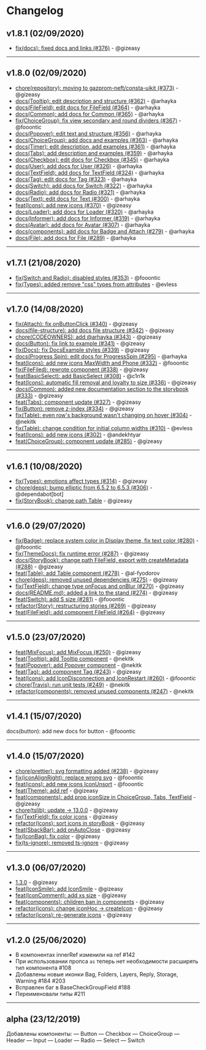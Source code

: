 # Changelog

## v1.8.1 (02/09/2020)

- [fix(docs): fixed docs and links (#376)](https://github.com/gazprom-neft/consta-uikit/commit/3e14c11559d7e61a9c332429fdecbd3b1b886eda) - @gizeasy

---

## v1.8.0 (02/09/2020)

- [chore(repository): moving to gazprom-neft/consta-uikit (#373)](https://github.com/gazprom-neft/consta-uikit/commit/b735c413d8b5af7db8ceda0fae819f33e2d42846) - @gizeasy
- [docs(Tooltip): edit description and structure (#362)](https://github.com/gazprom-neft/consta-uikit/commit/d0c1e14c44ec87d3f9abf69ee74efd0b7646f214) - @arhayka
- [docs(FileField): edit docs for FileField (#364)](https://github.com/gazprom-neft/consta-uikit/commit/37c9ca9f48ef7e4eaba4759be89396b50bead57e) - @arhayka
- [docs(Common): add docs for Common (#365)](https://github.com/gazprom-neft/consta-uikit/commit/721623a2e20ff2fd5cde4f551b59a1623676dfaa) - @arhayka
- [fix(ChoiceGroup): fix view secondary and round dividers (#367)](https://github.com/gazprom-neft/consta-uikit/commit/6ebb81a991a36985ef38fe070737f8164ab08ca8) - @fooontic
- [docs(Popover): edit text and structure (#356)](https://github.com/gazprom-neft/consta-uikit/commit/50a7ef093be6751bfb47fdb9f766eeb5d9827e03) - @arhayka
- [docs(ChoiceGroup): add docs and examples (#363)](https://github.com/gazprom-neft/consta-uikit/commit/a613182c947de984df8b01189c113c28eedf11b5) - @arhayka
- [docs(Timer): edit description, add examples (#361)](https://github.com/gazprom-neft/consta-uikit/commit/ddfeb643102745a1fdc5042694a1717d2915283f) - @arhayka
- [docs(Tabs): add description and examples (#359)](https://github.com/gazprom-neft/consta-uikit/commit/51fd57d8c61e80b833b0a74e93c38a7e6a917be7) - @arhayka
- [docs(Checkbox): edit docs for Checkbox (#345)](https://github.com/gazprom-neft/consta-uikit/commit/67a1dc6c5f9862cb13eaa98ed490d9118260786f) - @arhayka
- [docs(User): add docs for User (#326)](https://github.com/gazprom-neft/consta-uikit/commit/0c1cbb1ffe47bd87b7dc8238cc71b2d61bad7907) - @arhayka
- [docs(TextField): add docs for TextField (#324)](https://github.com/gazprom-neft/consta-uikit/commit/d69cfa85ad05929142465f5fee581d1b72ee2970) - @arhayka
- [docs(Tag): edit docs for Tag (#323)](https://github.com/gazprom-neft/consta-uikit/commit/2fbf3f74fcaf96536449e301f5abc6795245729a) - @arhayka
- [ docs(Switch): add docs for Switch (#322)](https://github.com/gazprom-neft/consta-uikit/commit/45648776c428e02a0b0e216b1bcdeea528407fc5) - @arhayka
- [docs(Radio): add docs for Radio (#321)](https://github.com/gazprom-neft/consta-uikit/commit/7032f37f439916f7157812e3f057b7cddd04a143) - @arhayka
- [docs(Text): edit docs for Text (#300)](https://github.com/gazprom-neft/consta-uikit/commit/396ac4ae2a665557b9bc2104b8bcfefed889bf94) - @arhayka
- [feat(Icons): add new icons (#370)](https://github.com/gazprom-neft/consta-uikit/commit/10f8d443de6ac527eb5cb4bbdcd7274311a0be61) - @gizeasy
- [docs(Loader): add docs for Loader (#320)](https://github.com/gazprom-neft/consta-uikit/commit/b02f4a421f6badfc34ac41c4604430c65d64e860) - @arhayka
- [docs(Informer): add docs for Informer (#319)](https://github.com/gazprom-neft/consta-uikit/commit/1d289a300265cfb2b7fdfb2bcc080d7216d52ac0) - @arhayka
- [docs(Avatar): add docs for Avatar (#307)](https://github.com/gazprom-neft/consta-uikit/commit/bdb33df0dce71cac06eec75e7de10cca10cf7c57) - @arhayka
- [docs(components): add docs for Badge and Attach (#279)](https://github.com/gazprom-neft/consta-uikit/commit/cdab002769764089f69baf75d456691fbeefd8b6) - @arhayka
- [docs(File): add docs for File (#289)](https://github.com/gazprom-neft/consta-uikit/commit/c9977c8e2e1122bac7f8f35fa57529e10948070f) - @arhayka

---

## v1.7.1 (21/08/2020)

- [fix(Switch and Radio): disabled styles (#353)](https://github.com/gazprom-neft/consta-uikit/commit/ae83d0812b259c8c2fab979cb6f46562fe251952) - @fooontic
- [fix(Types): added remove "css" types from attributes](https://github.com/gazprom-neft/consta-uikit/commit/f3350b8503f568c3a810382fc11b880ddd68f8a8) - @evless

---

## v1.7.0 (14/08/2020)

- [fix(Attach): fix onButtonClick (#340)](https://github.com/gazprom-neft/consta-uikit/commit/37a9824203481ebc1ef10b8efc65ab00313f33e5) - @gizeasy
- [docs(file-structure): add docs file structure (#342)](https://github.com/gazprom-neft/consta-uikit/commit/a95c0ada92325af4506e82f1c46d505ba3ff29a1) - @gizeasy
- [chore(CODEOWNERS): add @arhayka (#343)](https://github.com/gazprom-neft/consta-uikit/commit/8e47dd366c520de94f926eaccb17acbde7da8996) - @gizeasy
- [docs(Button): fix link to example (#341)](https://github.com/gazprom-neft/consta-uikit/commit/ae6d848cc41a8281b2128050d03880f0d6796b3f) - @gizeasy
- [fix(Docs): fix DocsExample styles (#339)](https://github.com/gazprom-neft/consta-uikit/commit/909bd028bcd56e3154e77a42e968a49a3893b6e6) - @gizeasy
- [ docs(Progress Spin): edit docs for ProgressSpin (#295)](https://github.com/gazprom-neft/consta-uikit/commit/fd07ef13e0c8895442526b219ee24e53944e4ed5) - @arhayka
- [feat(Icons): add new icons MaxWidth and Phone (#332)](https://github.com/gazprom-neft/consta-uikit/commit/7c26666b63afbe566854d1355d45a8444b886e81) - @fooontic
- [fix(FileFiled): rewrote component (#338)](https://github.com/gazprom-neft/consta-uikit/commit/3fe73edd07294beb07b149202c99c729991125a3) - @gizeasy
- [feat(BasicSelect): add BasicSelect (#308)](https://github.com/gazprom-neft/consta-uikit/commit/36b502b439775ff4450c8e868da70f7686595e0b) - @c1n1k
- [feat(Icons): automatic fill removal and loyalty to size (#336)](https://github.com/gazprom-neft/consta-uikit/commit/3ff8f8adf7f7c1b7be06b8e6880d0000f01c6c3b) - @gizeasy
- [docs(Common): added new documentation section to the storybook (#333)](https://github.com/gazprom-neft/consta-uikit/commit/2836ba77b8a1d75d76d9d549d98f8db481164298) - @gizeasy
- [feat(Tabs): component update (#327)](https://github.com/gazprom-neft/consta-uikit/commit/5784ca51dababe4ba1f8a752cf1bc5105c0f42ab) - @gizeasy
- [fix(Button): remove z-index (#334)](https://github.com/gazprom-neft/consta-uikit/commit/b1bc218acb2cf57c31a45f5fb861d896d55aa54e) - @gizeasy
- [fix(Table): even row's background wasn't changing on hover (#304)](https://github.com/gazprom-neft/consta-uikit/commit/7a08bab64c42e5dc12f324be970a31f07a8d08b5) - @nekitk
- [fix(Table): change condition for initial column widths (#310)](https://github.com/gazprom-neft/consta-uikit/commit/76730424cbc7396a1342c94c709a567177f21e5d) - @evless
- [feat(Icons): add new icons (#302)](https://github.com/gazprom-neft/consta-uikit/commit/cfcb1a372aa51018e6d70b8339f87b2372fb5835) - @andekhtyar
- [feat(ChoiceGroup): component update (#285)](https://github.com/gazprom-neft/consta-uikit/commit/420e1b29cfd910a43865fba4e5adde024c10c6ac) - @gizeasy

---

## v1.6.1 (10/08/2020)

- [fix(Types): emotions affect types (#314)](https://github.com/gazprom-neft/consta-uikit/commit/e1dea8dc685fac2016597715af387bcb8978b147) - @gizeasy
- [chore(deps): bump elliptic from 6.5.2 to 6.5.3 (#306)](https://github.com/gazprom-neft/consta-uikit/commit/3d5c426a26507a6678037d5d4e634b13bdae31df) - @dependabot[bot]
- [fix(StoryBook): change path Table](https://github.com/gazprom-neft/consta-uikit/commit/6ce7ac972d2c3030545fb3096a64e80e93bcdb1e) - @gizeasy

---

## v1.6.0 (29/07/2020)

- [fix(Badge): replace system color in Display theme, fix text color (#280)](https://github.com/gazprom-neft/consta-uikit/commit/25a417747f81ed0a8c29cf6acde783d01e6728ec) - @fooontic
- [fix(ThemeDocs): fix runtime error (#287)](https://github.com/gazprom-neft/consta-uikit/commit/1f00a8ad7dff73059bdb7cefbc0d0f63109fa954) - @gizeasy
- [docs(StoryBook): change path FileField, export with createMetadata (#288)](https://github.com/gazprom-neft/consta-uikit/commit/6f7167dfafb47bfbe2494b62b219bbe9a5a69f74) - @gizeasy
- [feat(Table): add Table component (#278)](https://github.com/gazprom-neft/consta-uikit/commit/7526a0413e880bd2844371b806ddae6d63b538f6) - @al-fyodorov
- [chore(deps): removed unused dependencies (#275)](https://github.com/gazprom-neft/consta-uikit/commit/a3b924540a780887e058cf3b9b47032de9faab46) - @gizeasy
- [fix(TextField): change type onFocus and onBlur (#270)](https://github.com/gazprom-neft/consta-uikit/commit/62aa87bd1fac4229126531a5d2b24a3a5bf22b2b) - @gizeasy
- [docs(README.md): added a link to the stand (#274)](https://github.com/gazprom-neft/consta-uikit/commit/7a675a63f9deb6cc4b3df7d0247245ed3434710d) - @gizeasy
- [feat(Switch): add S size (#281)](https://github.com/gazprom-neft/consta-uikit/commit/58e45a45a5eab790011dabf72f0c58dc943959f7) - @fooontic
- [refactor(Story): restructuring stories (#269)](https://github.com/gazprom-neft/consta-uikit/commit/5b6ed226ea1bfe6f3f4e78e44271312373dba76f) - @gizeasy
- [feat(FileField): add component FileField (#264)](https://github.com/gazprom-neft/consta-uikit/commit/58e8e1de928800d5f8df3866d1be03daa7dc1da3) - @gizeasy

---

## v1.5.0 (23/07/2020)

- [feat(MixFocus): add MixFocus (#250)](https://github.com/gazprom-neft/consta-uikit/commit/82267bc5f8fbe7fb23fa32b827cc7d4c3c7f4d1b) - @gizeasy
- [feat(Tooltip): add Tooltip component](https://github.com/gazprom-neft/consta-uikit/commit/d37c45a30e39f14a61408a49dacfa8ac4fe6c22c) - @nekitk
- [feat(Popover): add Popover component](https://github.com/gazprom-neft/consta-uikit/commit/be4212c2f17df2661fa3d94e4815708a5a0ec0ed) - @nekitk
- [feat(Tag): add component Tag (#243)](https://github.com/gazprom-neft/consta-uikit/commit/2ff54bed36e46a6752ee7b9a4b4a2155998e5179) - @gizeasy
- [feat(Icons): add IconDisconnection and IconRestart (#260)](https://github.com/gazprom-neft/consta-uikit/commit/b3ecce80e675c9fe61051a6a320cbdc29845d7b7) - @fooontic
- [chore(Travis): run unit tests (#249)](https://github.com/gazprom-neft/consta-uikit/commit/b79c6fe1cdd573eca4c935427271294095fcbd4e) - @nekitk
- [refactor(components): removed unused components (#247)](https://github.com/gazprom-neft/consta-uikit/commit/ba6e9cfbec116be8b410a4fa9f37236bc234ec81) - @nekitk

---

## v1.4.1 (15/07/2020)

docs(button): add new docs for button - @fooontic

---

## v1.4.0 (15/07/2020)

- [chore(prettier): svg formatting added (#238)](https://github.com/gazprom-neft/consta-uikit/commit/94acf37e93242e077fa26466dd6d7e9ee3a6ead3) - @gizeasy
- [fix(iconAlignRight): replace wrong svg](https://github.com/gazprom-neft/consta-uikit/commit/d1847af18bb549b26f648252299eeda035df282e) - @fooontic
- [feat(icons): add new icons IconUnsort](https://github.com/gazprom-neft/consta-uikit/commit/3850f96fb3ff3ebb09cdede46b440b026c35f003) - @fooontic
- [feat(Theme): add ref](https://github.com/gazprom-neft/consta-uikit/commit/468fbf14e72b380d71c02f3ad96abf32fb07d493) - @gizeasy
- [feat(components): add prop iconSize in ChoiceGroup, Tabs, TextField](https://github.com/gazprom-neft/consta-uikit/commit/424d4473802965ca81a7f199d40bbe1a27df20f3) - @gizeasy
- [chore(tslib): update -> 13.0.0](https://github.com/gazprom-neft/consta-uikit/commit/49076e34253833ac0ffde80e58caad7159279413) - @gizeasy
- [fix(TextField): fix color icons](https://github.com/gazprom-neft/consta-uikit/commit/c58e6cf37c01a007b7f3f58f286b48fd7dff8883) - @gizeasy
- [refactor(Icons): sort icons in storyBook](https://github.com/gazprom-neft/consta-uikit/commit/edce93906e6fbbfb409aac5af1cd2bcf32201db9) - @gizeasy
- [feat(SbackBar): add onAutoClose](https://github.com/gazprom-neft/consta-uikit/commit/e59ccd6e82ffbda8ee59077b96c782d2896654f5) - @gizeasy
- [fix(IconBag): fix color](https://github.com/gazprom-neft/consta-uikit/commit/a4663dd9f103ae0ddd4df9918711d45e978613c0) - @gizeasy
- [fix(ts-ignore): removed ts-ignore](https://github.com/gazprom-neft/consta-uikit/commit/05171bd666a831495222d26858bb750d5e8b20fb) - @gizeasy

---

## v1.3.0 (06/07/2020)

- [1.3.0](https://github.com/gazprom-neft/consta-uikit/commit/287d4b71f0a3db6bfa1b85294680c583fdcb36be) - @gizeasy
- [feat(IconSmile): add IconSmile](https://github.com/gazprom-neft/consta-uikit/commit/b6113cf598cff409ecbf525b9940ba44762a5726) - @gizeasy
- [feat(IconComment): add xs size](https://github.com/gazprom-neft/consta-uikit/commit/5239b4c3530d3662704a827175546cb5139af3c4) - @gizeasy
- [feat(components): children ban in components](https://github.com/gazprom-neft/consta-uikit/commit/ce94abb158a3cefc8303f0c85a3f65f9b766ab9a) - @gizeasy
- [refactor(icons): change iconHoc -> createIcon](https://github.com/gazprom-neft/consta-uikit/commit/56a650cd3f91fc4c06e4d6a7386d161ebcd5529a) - @gizeasy
- [refactor(icons): re-generate icons](https://github.com/gazprom-neft/consta-uikit/commit/d5be2773977be10fcc4d6e457fc54cc188308367) - @gizeasy

---

## v1.2.0 (25/06/2020)

- В компонентах innerRef изменили на ref #142
- При использовании пропса `as` теперь нет необходимости расширять тип компонента #108
- Добавлены новые иконки Bag, Folders, Layers, Reply, Storage, Warning #184 #203
- Bсправлен баг в BaseCheckGroupField #188
- Переименовали типы #211

---

## alpha (23/12/2019)

Добавлены компоненты:
— Button
— Checkbox
— ChoiceGroup
— Header
— Input
— Loader
— Radio
— Select
— Switch

